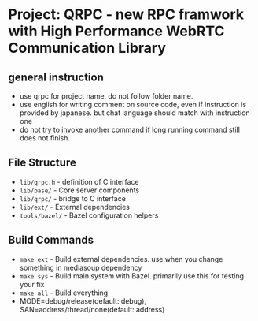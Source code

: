 # Project: QRPC - new RPC framwork with High Performance WebRTC Communication Library

## general instruction
- use qrpc for project name, do not follow folder name.
- use english for writing comment on source code, even if instruction is provided by japanese. but chat language should match with instruction one
- do not try to invoke another command if long running command still does not finish. 

## File Structure
- `lib/qrpc.h` - definition of C interface
- `lib/base/` - Core server components
- `lib/qrpc/` - bridge to C interface
- `lib/ext/` - External dependencies
- `tools/bazel/` - Bazel configuration helpers

## Build Commands
- `make ext` - Build external dependencies. use when you change something in mediasoup dependency
- `make sys` - Build main system with Bazel. primarily use this for testing your fix
- `make all` - Build everything
- MODE=debug/release(default: debug), SAN=address/thread/none(default: address)
